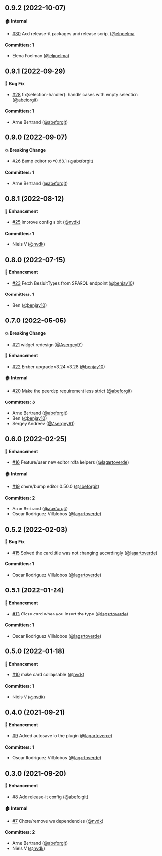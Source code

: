 





## 0.9.2 (2022-10-07)

#### :house: Internal
* [#30](https://github.com/lblod/ember-rdfa-editor-besluit-type-plugin/pull/30) Add release-it packages and release script ([@elpoelma](https://github.com/elpoelma))

#### Committers: 1
- Elena Poelman ([@elpoelma](https://github.com/elpoelma))

## 0.9.1 (2022-09-29)

#### :bug: Bug Fix
* [#28](https://github.com/lblod/ember-rdfa-editor-besluit-type-plugin/pull/28) fix(selection-handler): handle cases with empty selection ([@abeforgit](https://github.com/abeforgit))

#### Committers: 1
- Arne Bertrand ([@abeforgit](https://github.com/abeforgit))


## 0.9.0 (2022-09-07)

#### :boom: Breaking Change
* [#26](https://github.com/lblod/ember-rdfa-editor-besluit-type-plugin/pull/26) Bump editor to v0.63.1 ([@abeforgit](https://github.com/abeforgit))

#### Committers: 1
- Arne Bertrand ([@abeforgit](https://github.com/abeforgit))


## 0.8.1 (2022-08-12)

#### :rocket: Enhancement
* [#25](https://github.com/lblod/ember-rdfa-editor-besluit-type-plugin/pull/25) improve config a bit ([@nvdk](https://github.com/nvdk))

#### Committers: 1
- Niels V ([@nvdk](https://github.com/nvdk))

## 0.8.0 (2022-07-15)

#### :rocket: Enhancement
* [#23](https://github.com/lblod/ember-rdfa-editor-besluit-type-plugin/pull/23) Fetch BesluitTypes from SPARQL endpoint ([@benjay10](https://github.com/benjay10))

#### Committers: 1
- Ben ([@benjay10](https://github.com/benjay10))

## 0.7.0 (2022-05-05)

#### :boom: Breaking Change
* [#21](https://github.com/lblod/ember-rdfa-editor-besluit-type-plugin/pull/21) widget redesign ([@Asergey91](https://github.com/Asergey91))

#### :rocket: Enhancement
* [#22](https://github.com/lblod/ember-rdfa-editor-besluit-type-plugin/pull/22) Ember upgrade v3.24 v3.28 ([@benjay10](https://github.com/benjay10))

#### :house: Internal
* [#20](https://github.com/lblod/ember-rdfa-editor-besluit-type-plugin/pull/20) Make the peerdep requirement less strict ([@abeforgit](https://github.com/abeforgit))

#### Committers: 3
- Arne Bertrand ([@abeforgit](https://github.com/abeforgit))
- Ben ([@benjay10](https://github.com/benjay10))
- Sergey Andreev ([@Asergey91](https://github.com/Asergey91))

## 0.6.0 (2022-02-25)

#### :rocket: Enhancement
* [#16](https://github.com/lblod/ember-rdfa-editor-besluit-type-plugin/pull/16) Feature/user new editor rdfa helpers ([@lagartoverde](https://github.com/lagartoverde))

#### :house: Internal
* [#19](https://github.com/lblod/ember-rdfa-editor-besluit-type-plugin/pull/19) chore/bump editor 0.50.0 ([@abeforgit](https://github.com/abeforgit))

#### Committers: 2
- Arne Bertrand ([@abeforgit](https://github.com/abeforgit))
- Oscar Rodriguez Villalobos ([@lagartoverde](https://github.com/lagartoverde))


## 0.5.2 (2022-02-03)

#### :bug: Bug Fix
* [#15](https://github.com/lblod/ember-rdfa-editor-besluit-type-plugin/pull/15) Solved the card title was not changing accordingly ([@lagartoverde](https://github.com/lagartoverde))

#### Committers: 1
- Oscar Rodriguez Villalobos ([@lagartoverde](https://github.com/lagartoverde))

## 0.5.1 (2022-01-24)

#### :rocket: Enhancement
* [#13](https://github.com/lblod/ember-rdfa-editor-besluit-type-plugin/pull/13) Close card when you insert the type ([@lagartoverde](https://github.com/lagartoverde))

#### Committers: 1
- Oscar Rodriguez Villalobos ([@lagartoverde](https://github.com/lagartoverde))

## 0.5.0 (2022-01-18)

#### :rocket: Enhancement
* [#10](https://github.com/lblod/ember-rdfa-editor-besluit-type-plugin/pull/10) make card collapsable ([@nvdk](https://github.com/nvdk))

#### Committers: 1
- Niels V ([@nvdk](https://github.com/nvdk))

## 0.4.0 (2021-09-21)

#### :rocket: Enhancement
* [#9](https://github.com/lblod/ember-rdfa-editor-besluit-type-plugin/pull/9) Added autosave to the plugin ([@lagartoverde](https://github.com/lagartoverde))

#### Committers: 1
- Oscar Rodriguez Villalobos ([@lagartoverde](https://github.com/lagartoverde))


## 0.3.0 (2021-09-20)

#### :rocket: Enhancement
* [#8](https://github.com/lblod/ember-rdfa-editor-besluit-type-plugin/pull/8) Add release-it config ([@abeforgit](https://github.com/abeforgit))

#### :house: Internal
* [#7](https://github.com/lblod/ember-rdfa-editor-besluit-type-plugin/pull/7) Chore/remove wu dependencies ([@nvdk](https://github.com/nvdk))

#### Committers: 2
- Arne Bertrand ([@abeforgit](https://github.com/abeforgit))
- Niels V ([@nvdk](https://github.com/nvdk))

